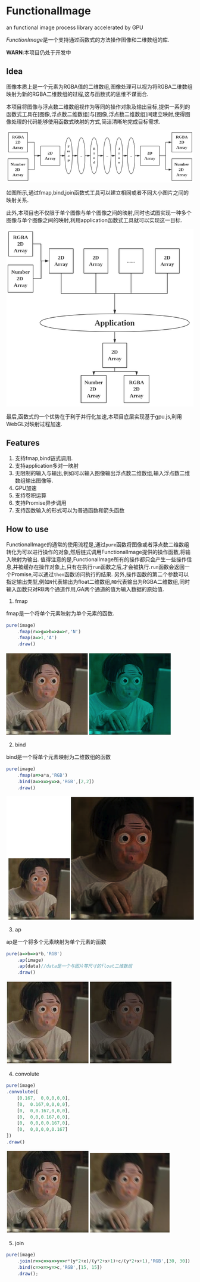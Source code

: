 # FunctionalImage
an functional image process library accelerated by GPU

*FunctionImage*是一个支持通过函数式的方法操作图像和二维数组的库.

**WARN**:本项目仍处于开发中

## Idea

图像本质上是一个元素为RGBA值的二维数组,图像处理可以视为将RGBA二维数组映射为新的RGBA二维数组的过程,这与函数式的思维不谋而合.

本项目将图像与浮点数二维数组视作为等同的操作对象及输出目标,提供一系列的函数式工具在\[图像,浮点数二维数组\]与\[图像,浮点数二维数组\]间建立映射,使得图像处理的代码能够使用函数式映射的方式,简洁清晰地完成目标需求.

![chain](./image/chain.png)

如图所示,通过fmap,bind,join函数式工具可以建立相同或者不同大小图片之间的映射关系.

此外,本项目也不仅限于单个图像与单个图像之间的映射,同时也试图实现一种多个图像与单个图像之间的映射,利用application函数式工具就可以实现这一目标.

![ap](./image/ap.png)

最后,函数式的一个优势在于利于并行化加速,本项目底层实现基于gpu.js,利用WebGL对映射过程加速.

## Features

1. 支持fmap,bind链式调用.
2. 支持application多对一映射
3. 无限制的输入与输出,例如可以输入图像输出浮点数二维数组,输入浮点数二维数组输出图像等.
4. GPU加速
5. 支持卷积运算
6. 支持Promise异步调用
7. 支持函数输入的形式可以为普通函数和箭头函数

## How to use

FunctionalImage的通常的使用流程是,通过`pure`函数将图像或者浮点数二维数组转化为可以进行操作的对象,然后链式调用FunctionalImage提供的操作函数,将输入映射为输出.
值得注意的是,FunctionalImage所有的操作都只会产生一些操作信息,并被缓存在操作对象上,只有在执行`run`函数之后,才会被执行.`run`函数会返回一个Promise,可以通过`then`函数访问执行的结果.
另外,操作函数的第二个参数可以指定输出类型,例如`N`代表输出为float二维数组,`RB`代表输出为RGBA二维数组,同时输入函数只对RB两个通道作用,GA两个通道的值为输入数据的原始值.

1. fmap

fmap是一个将单个元素映射为单个元素的函数.

```js
pure(image)
    .fmap(r=>g=>b=>a=>r,'N')
    .fmap(a=>1,'A')
    .draw()
```
![fmap](./image/fmap.png)

2. bind

bind是一个将单个元素映射为二维数组的函数

```js
pure(image)
    .fmap(a=>a*a,'RGB')
    .bind(a=>x=>y=>a,'RGB',[2,2])
    .draw()
```
![bind](./image/bind.png)

3. ap

ap是一个将多个元素映射为单个元素的函数

```js
pure(a=>b=>a*b,'RGB')
    .ap(image)
    .ap(data)//data是一个与图片等尺寸的float二维数组
    .draw()
```
![application](./image/application.png)

4. convolute

```js
pure(image)
.convolute([
    [0.167,  0,0,0,0,0],
    [0,  0.167,0,0,0,0],
    [0,  0,0.167,0,0,0],
    [0,  0,0,0.167,0,0],
    [0,  0,0,0,0.167,0],
    [0,  0,0,0,0,0.167]
])
.draw()
```

![filter](./image/filter.png)

5. join

```js
pure(image)
    .join(r=>c=>x=>y=>r*(y*2+x)/(y*2+x+1)+c/(y*2+x+1),'RGB',[30, 30])
    .bind(c=>x=>y=>c,'RGB',[15, 15])
    .draw();
```

